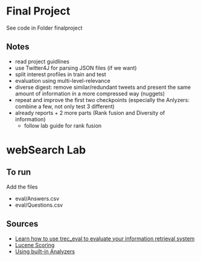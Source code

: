 # Final Project

See code in Folder finalproject

## Notes

 - read project guidlines
 - use Twitter4J for parsing JSON files (if we want)
 - split interest profiles in train and test
 - evaluation using multi-level-relevance
 - diverse digest: remove similar/redundant tweets and present the same amount of information in a more compressed way (nuggets)
 - repeat and improve the first two checkpoints (especially the Anlyzers: combine a few, not only test  3 different)
 - already reports + 2 more parts (Rank fusion and Diversity of information)
      - follow lab guide for rank fusion

# webSearch Lab

## To run
Add the files
 - eval/Answers.csv
 - eval/Questions.csv

## Sources
 - [Learn how to use trec_eval to evaluate your information retrieval system](http://www.rafaelglater.com/en/post/learn-how-to-use-trec_eval-to-evaluate-your-information-retrieval-system)
 - [Lucene Scoring](http://www.lucenetutorial.com/advanced-topics/scoring.html)
 - [Using built-in Analyzers](http://javabeat.net/using-the-built-in-analyzers-in-lucene/)



